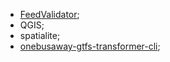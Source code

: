 
- [FeedValidator](FeedValidator);
- QGIS;
- spatialite;
- [onebusaway-gtfs-transformer-cli](http://developer.onebusaway.org/modules/onebusaway-gtfs-modules/1.3.4-SNAPSHOT/onebusaway-gtfs-transformer-cli.html);
